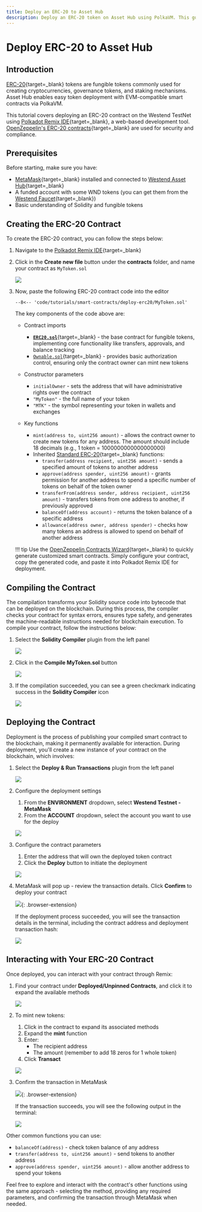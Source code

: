 ```yaml
---
title: Deploy an ERC-20 to Asset Hub
description: Deploy an ERC-20 token on Asset Hub using PolkaVM. This guide covers contract creation, compilation, deployment, and interaction via Polkadot Remix IDE.
---
```


# Deploy ERC-20 to Asset Hub

## Introduction

[ERC-20](https://eips.ethereum.org/EIPS/eip-20){target=\_blank} tokens are fungible tokens commonly used for creating cryptocurrencies, governance tokens, and staking mechanisms. Asset Hub enables easy token deployment with EVM-compatible smart contracts via PolkaVM.

This tutorial covers deploying an ERC-20 contract on the Westend TestNet using [Polkadot Remix IDE](https://remix.polkadot.io){target=\_blank}, a web-based development tool. [OpenZeppelin's ERC-20 contracts](https://github.com/OpenZeppelin/openzeppelin-contracts/tree/v5.0.0/contracts/token/ERC20){target=\_blank} are used for security and compliance.

## Prerequisites

Before starting, make sure you have:

- [MetaMask](https://metamask.io/){target=\_blank} installed and connected to [Westend Asset Hub](https://chainlist.org/chain/420420421){target=\_blank}
- A funded account with some WND tokens (you can get them from the [Westend Faucet](https://faucet.polkadot.io/westend?parachain=1000){target=\_blank})
- Basic understanding of Solidity and fungible tokens

## Creating the ERC-20 Contract

To create the ERC-20 contract, you can follow the steps below:

1. Navigate to the [Polkadot Remix IDE](https://remix.polkadot.io){target=\_blank}
2. Click in the **Create new file** button under the **contracts** folder, and name your contract as `MyToken.sol`

    ![](/images/tutorials/smart-contracts/deploy-erc20/deploy-erc20-1.webp)

3. Now, paste the following ERC-20 contract code into the editor

    ```solidity title="MyToken.sol"
    --8<-- 'code/tutorials/smart-contracts/deploy-erc20/MyToken.sol'
    ```

    The key components of the code above are:

    - Contract imports

        - [**`ERC20.sol`**](https://github.com/OpenZeppelin/openzeppelin-contracts/blob/v5.0.0/contracts/token/ERC20/ERC20.sol){target=\_blank} - the base contract for fungible tokens, implementing core functionality like transfers, approvals, and balance tracking
        - [`Ownable.sol`](https://github.com/OpenZeppelin/openzeppelin-contracts/blob/v5.0.0/contracts/access/Ownable.sol){target=\_blank} - provides basic authorization control, ensuring only the contract owner can mint new tokens
    
    - Constructor parameters

        - `initialOwner` - sets the address that will have administrative rights over the contract
        - `"MyToken"` - the full name of your token
        - `"MTK"` - the symbol representing your token in wallets and exchanges

    - Key functions

        - `mint(address to, uint256 amount)` - allows the contract owner to create new tokens for any address. The amount should include 18 decimals (e.g., 1 token = 1000000000000000000)
        - Inherited [Standard ERC-20](https://ethereum.org/en/developers/docs/standards/tokens/erc-20/){target=\_blank} functions:
            - `transfer(address recipient, uint256 amount)` - sends a specified amount of tokens to another address
            - `approve(address spender, uint256 amount)` - grants permission for another address to spend a specific number of tokens on behalf of the token owner
            - `transferFrom(address sender, address recipient, uint256 amount)` - transfers tokens from one address to another, if previously approved
            - `balanceOf(address account)` - returns the token balance of a specific address
            - `allowance(address owner, address spender)` - checks how many tokens an address is allowed to spend on behalf of another address

    !!! tip
        Use the [OpenZeppelin Contracts Wizard](https://wizard.openzeppelin.com/){target=\_blank} to quickly generate customized smart contracts. Simply configure your contract, copy the generated code, and paste it into Polkadot Remix IDE for deployment.

## Compiling the Contract

The compilation transforms your Solidity source code into bytecode that can be deployed on the blockchain. During this process, the compiler checks your contract for syntax errors, ensures type safety, and generates the machine-readable instructions needed for blockchain execution. To compile your contract, follow the instructions below:

1. Select the **Solidity Compiler** plugin from the left panel

    ![](/images/tutorials/smart-contracts/deploy-erc20/deploy-erc20-2.webp)

2. Click in the **Compile MyToken.sol** button

    ![](/images/tutorials/smart-contracts/deploy-erc20/deploy-erc20-3.webp)

3. If the compilation succeeded, you can see a green checkmark indicating success in the **Solidity Compiler** icon

    ![](/images/tutorials/smart-contracts/deploy-erc20/deploy-erc20-4.webp)

## Deploying the Contract

Deployment is the process of publishing your compiled smart contract to the blockchain, making it permanently available for interaction. During deployment, you'll create a new instance of your contract on the blockchain, which involves:

1. Select the **Deploy & Run Transactions** plugin from the left panel

    ![](/images/tutorials/smart-contracts/deploy-erc20/deploy-erc20-5.webp)

2. Configure the deployment settings
    1. From the **ENVIRONMENT** dropdown, select **Westend Testnet - MetaMask**
    2. From the **ACCOUNT** dropdown, select the account you want to use for the deploy

    ![](/images/tutorials/smart-contracts/deploy-erc20/deploy-erc20-6.webp)

3. Configure the contract parameters
    1. Enter the address that will own the deployed token contract
    2. Click the **Deploy** button to initiate the deployment

    ![](/images/tutorials/smart-contracts/deploy-erc20/deploy-erc20-7.webp)

4. MetaMask will pop up - review the transaction details. Click **Confirm** to deploy your contract

     ![](/images/tutorials/smart-contracts/deploy-erc20/deploy-erc20-8.webp){: .browser-extension}

    If the deployment process succeeded, you will see the transaction details in the terminal, including the contract address and deployment transaction hash:

    ![](/images/tutorials/smart-contracts/deploy-erc20/deploy-erc20-9.webp)

## Interacting with Your ERC-20 Contract

Once deployed, you can interact with your contract through Remix:

1. Find your contract under **Deployed/Unpinned Contracts**, and click it to expand the available methods

    ![](/images/tutorials/smart-contracts/deploy-erc20/deploy-erc20-10.webp)

2. To mint new tokens:
    1. Click in the contract to expand its associated methods
    2. Expand the **mint** function
    3. Enter:
        - The recipient address
        - The amount (remember to add 18 zeros for 1 whole token)
    4. Click **Transact**

    ![](/images/tutorials/smart-contracts/deploy-erc20/deploy-erc20-11.webp)

3. Confirm the transaction in MetaMask

    ![](/images/tutorials/smart-contracts/deploy-erc20/deploy-erc20-12.webp){: .browser-extension}

    If the transaction succeeds, you will see the following output in the terminal:

    ![](/images/tutorials/smart-contracts/deploy-erc20/deploy-erc20-13.webp)

Other common functions you can use:

- `balanceOf(address)` - check token balance of any address
- `transfer(address to, uint256 amount)` - send tokens to another address
- `approve(address spender, uint256 amount)` - allow another address to spend your tokens

Feel free to explore and interact with the contract's other functions using the same approach - selecting the method, providing any required parameters, and confirming the transaction through MetaMask when needed.